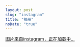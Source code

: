 ```yaml
---
layout: post
slug: "instagram"
title: "相册"
noDate: "true"
---
```


<div class="instagram" data-client-id="2d7eef35c7ff48c1870a8024fd086ffe" data-user-id="2253277392">
    <a href="http://instagram.com/litten225" target="_blank" class="open-ins">图片来自instagram，正在加载中…</a>
</div>
<script src="/js/jquery.lazyload.js"></script>
<script src="/js/instagram.js"></script>